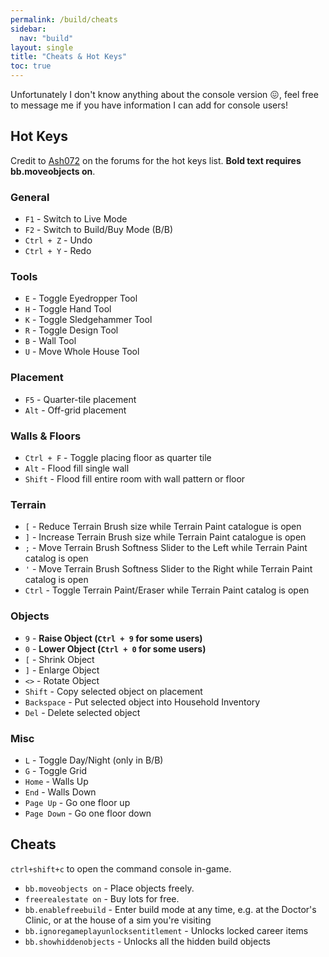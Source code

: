 ```yaml
---
permalink: /build/cheats
sidebar:
  nav: "build"
layout: single
title: "Cheats & Hot Keys"
toc: true
---
```


Unfortunately I don't know anything about the console version :confounded:, feel free to message me if you have information I can add for console users!  
## Hot Keys
Credit to [Ash072](https://forums.thesims.com/en_us/discussion/784019/quick-list-of-building-hot-keys) on the forums for the hot keys list. **Bold text requires bb.moveobjects on**.

### General
* `F1` - Switch to Live Mode
* `F2` - Switch to Build/Buy Mode (B/B)
* `Ctrl + Z` - Undo
* `Ctrl + Y` - Redo

### Tools
* `E` - Toggle Eyedropper Tool
* `H` - Toggle Hand Tool
* `K` - Toggle Sledgehammer Tool
* `R` - Toggle Design Tool
* `B` - Wall Tool
* `U` - Move Whole House Tool

### Placement
* `F5` - Quarter-tile placement
* `Alt` - Off-grid placement

### Walls & Floors
* `Ctrl + F` - Toggle placing floor as quarter tile
* `Alt` - Flood fill single wall
* `Shift` - Flood fill entire room with wall pattern or floor

### Terrain
* `[` - Reduce Terrain Brush size while Terrain Paint catalogue is open
* `]` - Increase Terrain Brush size while Terrain Paint catalogue is open
* `;` - Move Terrain Brush Softness Slider to the Left while Terrain Paint catalog is open
* `'` - Move Terrain Brush Softness Slider to the Right while Terrain Paint catalog is open
* `Ctrl` - Toggle Terrain Paint/Eraser while Terrain Paint catalog is open

### Objects
* `9` - **Raise Object (`Ctrl + 9` for some users)**
* `0` - **Lower Object (`Ctrl + 0` for some users)**
* `[` - Shrink Object
* `]` - Enlarge Object
* `<>` - Rotate Object
* `Shift` - Copy selected object on placement
* `Backspace` - Put selected object into Household Inventory
* `Del` - Delete selected object

### Misc
* `L` - Toggle Day/Night (only in B/B)
* `G` - Toggle Grid 
* `Home` - Walls Up
* `End` - Walls Down
* `Page Up` - Go one floor up
* `Page Down` - Go one floor down

## Cheats
`ctrl+shift+c` to open the command console in-game.

* `bb.moveobjects on` - Place objects freely.
* `freerealestate on` - Buy lots for free.
* `bb.enablefreebuild` - Enter build mode at any time, e.g. at the Doctor's Clinic, or at the house of a sim you're visiting
* `bb.ignoregameplayunlocksentitlement` - Unlocks locked career items
* `bb.showhiddenobjects` - Unlocks all the hidden build objects